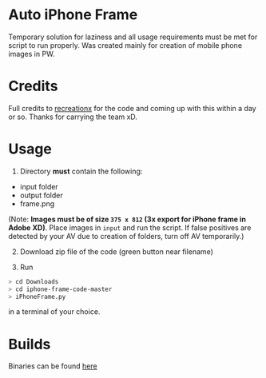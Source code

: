 # Auto iPhone Frame
Temporary solution for laziness and all usage requirements must be met for script to run properly. Was created mainly for creation of mobile phone images in PW.

# Credits
Full credits to [recreationx](https://github.com/recreationx) for the code and coming up with this within a day or so. Thanks for carrying the team xD.

# Usage

1. Directory **must** contain the following:

- input folder
- output folder
- frame.png

(Note: **Images must be of size `375 x 812` (3x export for iPhone frame in Adobe XD)**. Place images in `input` and run the script. If false positives are detected by your AV due to creation of folders, turn off AV temporarily.)

2. Download zip file of the code (green button near filename)

3. Run

```bash
> cd Downloads
> cd iphone-frame-code-master
> iPhoneFrame.py
```

in a terminal of your choice.

# Builds

Binaries can be found [here](https://github.com/recreationx/autoiPhoneFrame/releases)
